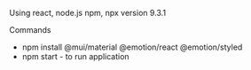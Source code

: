 Using react, node.js
npm, npx version 9.3.1

Commands
* npm install @mui/material @emotion/react @emotion/styled
* npm start - to run application
